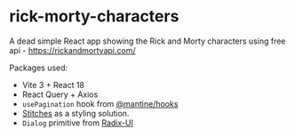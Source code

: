 # rick-morty-characters

A dead simple React app showing the Rick and Morty characters using free api - https://rickandmortyapi.com/

Packages used:

- Vite 3 + React 18
- React Query + Axios
- `usePagination` hook from [@mantine/hooks](https://www.npmjs.com/package/@mantine/hooks)
- [Stitches](https://stitches.dev/) as a styling solution.
- `Dialog` primitive from [Radix-UI](https://www.radix-ui.com/)
